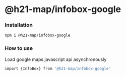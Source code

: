 # @h21-map/infobox-google

### Installation
```bash
npm i @h21-map/infobox-google
```
### How to use
Load google maps javascript api asynchronously
```bash
import {InfoBox} from '@h21-map/infobox-google'
```
